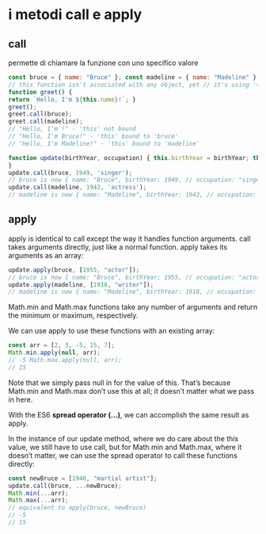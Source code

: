 # i metodi call e apply

## call
permette di chiamare la funzione con uno specifico valore

```javascript
const bruce = { name: "Bruce" }; const madeline = { name: "Madeline" };
// this function isn't associated with any object, yet // it's using 'this'!
function greet() {
return `Hello, I'm ${this.name}!`; }
greet();
greet.call(bruce);
greet.call(madeline);
// "Hello, I'm !" - 'this' not bound
// "Hello, I'm Bruce!" - 'this' bound to 'bruce'
// "Hello, I'm Madeline!" - 'this' bound to 'madeline'
```

```javascript
function update(birthYear, occupation) { this.birthYear = birthYear; this.occupation = occupation;
}
update.call(bruce, 1949, 'singer');
// bruce is now { name: "Bruce", birthYear: 1949, // occupation: "singer" }
update.call(madeline, 1942, 'actress');
// madeline is now { name: "Madeline", birthYear: 1942, // occupation: "actress" }
```

## apply
apply is identical to call except the way it handles function arguments. 
call takes arguments directly, just like a normal function. 
apply takes its arguments as an array:

```javascript
update.apply(bruce, [1955, "actor"]);
// bruce is now { name: "Bruce", birthYear: 1955, // occupation: "actor" }
update.apply(madeline, [1918, "writer"]);
// madeline is now { name: "Madeline", birthYear: 1918, // occupation: "writer" }
```

Math.min and Math.max functions take any number of arguments and return the minimum or maximum, respectively. 

We can use apply to use these functions with an existing array:
```javascript
const arr = [2, 3, -5, 15, 7]; 
Math.min.apply(null, arr); 
// -5 Math.max.apply(null, arr); 
// 15
```

Note that we simply pass null in for the value of this. That’s because Math.min and Math.max don’t use this at all; it doesn’t matter what we pass in here.

With the ES6 **spread operator (...)**, we can accomplish the same result as apply. 

In the instance of our update method, where we do care about the this value, we still have to use call, but for Math.min and Math.max, where it doesn’t matter, we can use the spread operator to call these functions directly:

```javascript
const newBruce = [1940, "martial artist"];
update.call(bruce, ...newBruce);
Math.min(...arr);
Math.max(...arr);
// equivalent to apply(bruce, newBruce)
// -5
// 15
```
